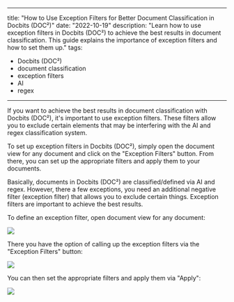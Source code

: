 
---
title: "How to Use Exception Filters for Better Document Classification in Docbits (DOC²)"
date: "2022-10-19"
description: "Learn how to use exception filters in Docbits (DOC²) to achieve the best results in document classification. This guide explains the importance of exception filters and how to set them up."
tags:
  - Docbits (DOC²)
  - document classification
  - exception filters
  - AI
  - regex
---

If you want to achieve the best results in document classification with Docbits (DOC²), it's important to use exception filters. These filters allow you to exclude certain elements that may be interfering with the AI and regex classification system.

To set up exception filters in Docbits (DOC²), simply open the document view for any document and click on the "Exception Filters" button. From there, you can set up the appropriate filters and apply them to your documents.

Basically, documents in Docbits (DOC²) are classified/defined via AI and regex. However, there a few exceptions, you need an additional negative filter (exception filter) that allows you to exclude certain things. Exception filters are important to achieve the best results.

To define an exception filter, open document view for any document:

![](/_images/docbits/image-66-1024x409.png)

There you have the option of calling up the exception filters via the "Exception Filters" button:

![](/_images/docbits/image-65-1024x359.png)

You can then set the appropriate filters and apply them via "Apply":

![](/_images/docbits/image-67.png)